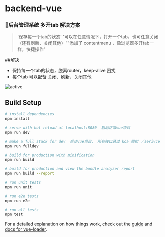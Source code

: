 # backend-vue

### 后台管理系统 多开tab 解决方案
> '保存每一个tab的状态'
> '可以在任意情况下，打开一个tab，也可任意关闭（还有刷新、关闭其他）'
> '添加了 contentmenu ，像浏览器多开tab一样，快捷操作'


##解决
- 保持每一个tab的状态，脱离router，keep-alive 困扰
- 每个tab 可以配备 关闭、刷新、关闭其他

![active](http://upload-images.jianshu.io/upload_images/5611290-670c18cb3edd00e8.gif?imageMogr2/auto-orient/strip%7CimageView2/2/w/1240)


## Build Setup

``` bash
# install dependencies
npm install

# serve with hot reload at localhost:8080  启动正常vue项目
npm run dev

# make a full stack for dev  启动vue项目， 所有接口通过 koa 模拟 ／serivce
npm run fulldev

# build for production with minification
npm run build

# build for production and view the bundle analyzer report
npm run build --report

# run unit tests
npm run unit

# run e2e tests
npm run e2e

# run all tests
npm test
```

For a detailed explanation on how things work, check out the [guide](http://vuejs-templates.github.io/webpack/) and [docs for vue-loader](http://vuejs.github.io/vue-loader).
